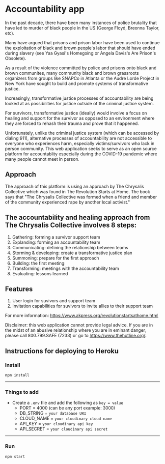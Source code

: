 # Accountability app

In the past decade, there have been many instances of police brutality that have led to murder of black people in the US (George Floyd, Breonna Taylor, etc).

Many have argued that prisons and prison labor have been used to continue the exploitation of black and brown people's labor that should have ended during slavery (see Yaa Gyasi's Homegoing or Angela Davis's Are Prison's Obsolete).

As a result of the violence committed by police and prisons onto black and brown communites, many community black and brown grassroots organizers from groups like SNAPCo in Atlanta or the Audre Lorde Project in New York have sought to build and promote systems of transformative justice.

Increasingly, transformative justice processes of accountability are being looked at as possibilities for justice outside of the criminal justice system.

For survivors, transformative justice (ideally) would involve a focus on healing and support for the survivor as opposed to an environment where they are forced to rehash their trauma and prove that it happened.

Unfortunately, unlike the criminal justice system (which can be accessed by dialing 911), alternative processes of accountability are not accessible to everyone who experiences harm, especially victims/survivors who lack in person community. This web application seeks to serve as an open source platform for accountablity especially during the COVID-19 pandemic where many people cannot meet in person.

## Approach

The approach of this platform is using an approach by The Chrysalis Collective which was found in The Revolution Starts at Home. The book says that "The Chrysalis Collective was formed when a friend and member of the community experienced rape by another local activist."

## The accountability and healing approach from The Chrysalis Collective involves 8 steps:

1. Gathering: forming a survivor support team
2. Explanding: forming an accountability team
3. Communicating: defining the relationship between teams
4. Storming & developing: create a transformative justice plan
5. Summoning: prepare for the first approach
6. Building: the first meeting
7. Transforming: meetings with the accountability team
8. Evaluating: lessons learned

## Features

1. User login for suvivors and support team
1. Invitation capabilities for suvivors to invite allies to their support team

For more information: https://www.akpress.org/revolutionstartsathome.html

Disclaimer: this web application cannot provide legal advice. If you are in the midst of an abusive relationship where you are in eminant danger, please call 800.799.SAFE (7233) or go to https://www.thehotline.org/.

## Instructions for deploying to Heroku

### Install

`npm install`

---

### Things to add

- Create a `.env` file and add the following as `key = value`
  - PORT = 4000 (can be any port example: 3000)
  - DB_STRING = `your database URI`
  - CLOUD_NAME = `your cloudinary cloud name`
  - API_KEY = `your cloudinary api key`
  - API_SECRET = `your cloudinary api secret`

---

### Run

`npm start`
